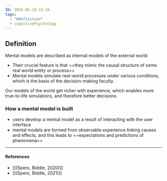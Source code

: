 ```yaml
---
ID: 2025-02-19-11:16
tags:
  - "#definition"
  - cognitivePsychology
---
```

## Definition

Mental models are described as internal models of the external world
- Their crucial feature is that ==they mimic the causal structure of some real world entity or process==
- Mental models simulate real-world processes under various conditions, which is the basis of the decision-making faculty.

Our models of the world get richer with experience, which enables more
true-to-life simulations, and therefore better decisions.

### How a mental model is built

- users develop a mental model as a result of interacting with the user interface
-  mental models are formed from observable experience linking causes and effects, and this leads to ==expectations and predictions of phenomena==


---
#### References
- [[(Spero, Biddle, 2020)]]
- [[(Spero, Biddle, 2021)]]